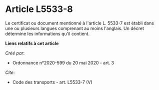 # Article L5533-8

Le certificat ou document mentionné à l'article L. 5533-7 est établi dans une ou plusieurs langues comprenant au moins
l'anglais. Un décret détermine les informations qu'il contient.

**Liens relatifs à cet article**

_Créé par_:

  - Ordonnance n°2020-599 du 20 mai 2020 - art. 3

_Cite_:

  - Code des transports - art. L5533-7 (V)
